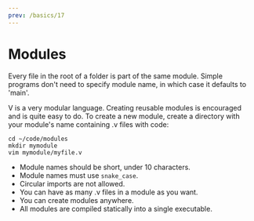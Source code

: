 ```yaml
---
prev: /basics/17
---
```

# Modules

Every file in the root of a folder is part of the same module.  Simple
programs don't need to specify module name, in which case it defaults
to 'main'.

V is a very modular language. Creating reusable modules is encouraged
and is quite easy to do.  To create a new module, create a directory
with your module's name containing .v files with code:

```shell
cd ~/code/modules
mkdir mymodule
vim mymodule/myfile.v
```

* Module names should be short, under 10 characters.
* Module names must use `snake_case`.
* Circular imports are not allowed.
* You can have as many .v files in a module as you want.
* You can create modules anywhere.
* All modules are compiled statically into a single executable.
